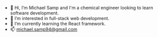 - 👋 Hi, I’m Michael Samp and I'm a chemical engineer looking to learn software development.
- 👀 I’m interested in full-stack web development.
- 🌱 I’m currently learning the React framework. 
- 📫 michael.samp94@gmail.com

<!---
sampma309/sampma309 is a ✨ special ✨ repository because its `README.md` (this file) appears on your GitHub profile.
You can click the Preview link to take a look at your changes.
--->
